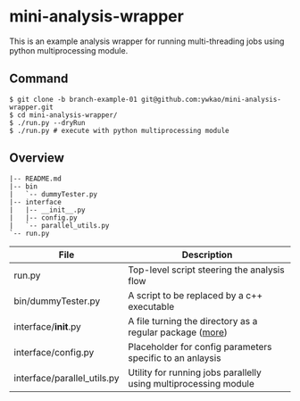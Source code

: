 # mini-analysis-wrapper

This is an example analysis wrapper for running multi-threading jobs using python multiprocessing module.

## Command
```
$ git clone -b branch-example-01 git@github.com:ywkao/mini-analysis-wrapper.git
$ cd mini-analysis-wrapper/
$ ./run.py --dryRun
$ ./run.py # execute with python multiprocessing module
```

## Overview
```
|-- README.md
|-- bin
|   `-- dummyTester.py
|-- interface
|   |-- __init__.py
|   |-- config.py
|   `-- parallel_utils.py
`-- run.py
```

| File                        | Description                                                      |
| --------------------------- | ---------------------------------------------------------------- |
| run.py                      | Top-level script steering the analysis flow                      |
| bin/dummyTester.py          | A script to be replaced by a c++ executable                      |
| interface/__init__.py       | A file turning the directory as a regular package ([more](https://docs.python.org/3/reference/import.html#regular-packages)) |
| interface/config.py         | Placeholder for config parameters specific to an anlaysis        |
| interface/parallel_utils.py | Utility for running jobs parallelly using multiprocessing module |
